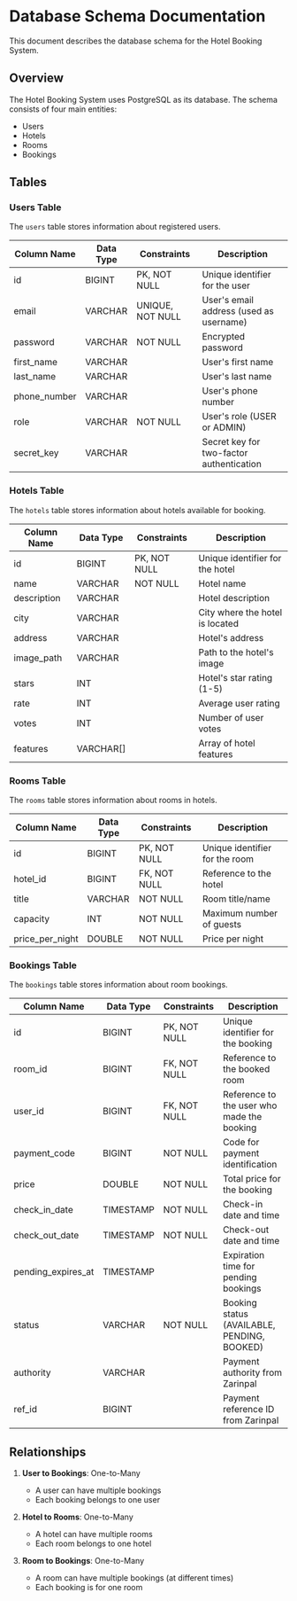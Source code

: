# Database Schema Documentation

This document describes the database schema for the Hotel Booking System.

## Overview

The Hotel Booking System uses PostgreSQL as its database. The schema consists of four main entities:
- Users
- Hotels
- Rooms
- Bookings

## Tables

### Users Table

The `users` table stores information about registered users.

| Column Name | Data Type | Constraints | Description |
|-------------|-----------|-------------|-------------|
| id | BIGINT | PK, NOT NULL | Unique identifier for the user |
| email | VARCHAR | UNIQUE, NOT NULL | User's email address (used as username) |
| password | VARCHAR | NOT NULL | Encrypted password |
| first_name | VARCHAR | | User's first name |
| last_name | VARCHAR | | User's last name |
| phone_number | VARCHAR | | User's phone number |
| role | VARCHAR | NOT NULL | User's role (USER or ADMIN) |
| secret_key | VARCHAR | | Secret key for two-factor authentication |

### Hotels Table

The `hotels` table stores information about hotels available for booking.

| Column Name | Data Type | Constraints | Description |
|-------------|-----------|-------------|-------------|
| id | BIGINT | PK, NOT NULL | Unique identifier for the hotel |
| name | VARCHAR | NOT NULL | Hotel name |
| description | VARCHAR | | Hotel description |
| city | VARCHAR | | City where the hotel is located |
| address | VARCHAR | | Hotel's address |
| image_path | VARCHAR | | Path to the hotel's image |
| stars | INT | | Hotel's star rating (1-5) |
| rate | INT | | Average user rating |
| votes | INT | | Number of user votes |
| features | VARCHAR[] | | Array of hotel features |

### Rooms Table

The `rooms` table stores information about rooms in hotels.

| Column Name | Data Type | Constraints | Description |
|-------------|-----------|-------------|-------------|
| id | BIGINT | PK, NOT NULL | Unique identifier for the room |
| hotel_id | BIGINT | FK, NOT NULL | Reference to the hotel |
| title | VARCHAR | NOT NULL | Room title/name |
| capacity | INT | NOT NULL | Maximum number of guests |
| price_per_night | DOUBLE | NOT NULL | Price per night |

### Bookings Table

The `bookings` table stores information about room bookings.

| Column Name | Data Type | Constraints | Description |
|-------------|-----------|-------------|-------------|
| id | BIGINT | PK, NOT NULL | Unique identifier for the booking |
| room_id | BIGINT | FK, NOT NULL | Reference to the booked room |
| user_id | BIGINT | FK, NOT NULL | Reference to the user who made the booking |
| payment_code | BIGINT | NOT NULL | Code for payment identification |
| price | DOUBLE | NOT NULL | Total price for the booking |
| check_in_date | TIMESTAMP | NOT NULL | Check-in date and time |
| check_out_date | TIMESTAMP | NOT NULL | Check-out date and time |
| pending_expires_at | TIMESTAMP | | Expiration time for pending bookings |
| status | VARCHAR | NOT NULL | Booking status (AVAILABLE, PENDING, BOOKED) |
| authority | VARCHAR | | Payment authority from Zarinpal |
| ref_id | BIGINT | | Payment reference ID from Zarinpal |

## Relationships

1. **User to Bookings**: One-to-Many
   - A user can have multiple bookings
   - Each booking belongs to one user

2. **Hotel to Rooms**: One-to-Many
   - A hotel can have multiple rooms
   - Each room belongs to one hotel

3. **Room to Bookings**: One-to-Many
   - A room can have multiple bookings (at different times)
   - Each booking is for one room